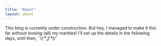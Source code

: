 ```yaml
---
title: "About"
layout: about
---
```


This blog is currently under construction. But hey, I managed to make it this far
without loosing (all) my marbles! I'll set up the details in the following days, until then, 
¯\\_( ͡° ͜ʖ ͡°)_/¯
